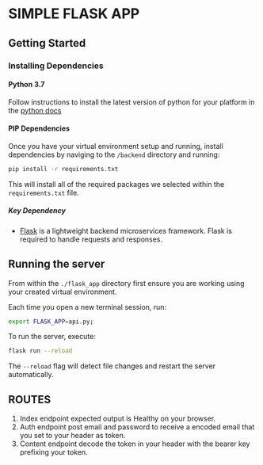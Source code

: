# SIMPLE FLASK APP

## Getting Started

### Installing Dependencies

#### Python 3.7

Follow instructions to install the latest version of python for your platform in the [python docs](https://docs.python.org/3/using/unix.html#getting-and-installing-the-latest-version-of-python)

#### PIP Dependencies

Once you have your virtual environment setup and running, install dependencies by naviging to the `/backend` directory and running:

```bash
pip install -r requirements.txt
```

This will install all of the required packages we selected within the `requirements.txt` file.

##### Key Dependency

- [Flask](http://flask.pocoo.org/) is a lightweight backend microservices framework. Flask is required to handle requests and responses.

## Running the server

From within the `./flask_app` directory first ensure you are working using your created virtual environment.

Each time you open a new terminal session, run:

```bash
export FLASK_APP=api.py;
```

To run the server, execute:

```bash
flask run --reload
```

The `--reload` flag will detect file changes and restart the server automatically.

## ROUTES

1. Index endpoint expected output is Healthy on your browser.
2. Auth endpoint post email and password to receive a encoded email that you set to your header as token.
3. Content endpoint decode the token in your header with the bearer key prefixing your token.
